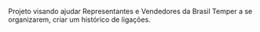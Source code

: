 Projeto visando ajudar Representantes e Vendedores da Brasil Temper a se organizarem, criar um histórico de ligações.
